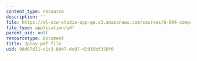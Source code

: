 ```yaml
---
content_type: resource
description: ''
file: https://ol-ocw-studio-app-qa.s3.amazonaws.com/courses/6-004-computation-structures-spring-2017/98d67d21c1c38047dc07d2935bf358f0_JuvrTQapI_k.pdf
file_type: application/pdf
parent_uid: null
resourcetype: Document
title: 3play pdf file
uid: 98d67d21-c1c3-8047-dc07-d2935bf358f0
---
```

